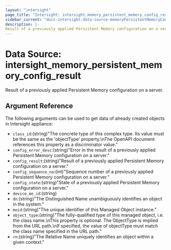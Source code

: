 ```yaml
---
layout: "intersight"
page_title: "Intersight: intersight_memory_persistent_memory_config_result"
sidebar_current: "docs-intersight-data-source-memoryPersistentMemoryConfigResult"
description: |-
Result of a previously applied Persistent Memory configuration on a server.
---
```


# Data Source: intersight_memory_persistent_memory_config_result
Result of a previously applied Persistent Memory configuration on a server.
## Argument Reference
The following arguments can be used to get data of already created objects in Intersight appliance:
* `class_id`:(string)"The concrete type of this complex type. Its value must be the same as the 'objectType' property.\nThe OpenAPI document references this property as a discriminator value."
* `config_error_desc`:(string)"Error in the result of a previously applied Persistent Memory configuration on a server."
* `config_result`:(string)"Result of a previously applied Persistent Memory configuration on a server."
* `config_sequence_no`:(int)"Sequence number of a previously applied Persistent Memory configuration on a server."
* `config_state`:(string)"State of a previously applied Persistent Memory configuration on a server."
* `device_mo_id`:(string)
* `dn`:(string)"The Distinguished Name unambiguously identifies an object in the system."
* `moid`:(string)"The unique identifier of this Managed Object instance."
* `object_type`:(string)"The fully-qualified type of this managed object, i.e. the class name.\nThis property is optional. The ObjectType is implied from the URL path.\nIf specified, the value of objectType must match the class name specified in the URL path."
* `rn`:(string)"The Relative Name uniquely identifies an object within a given context."
